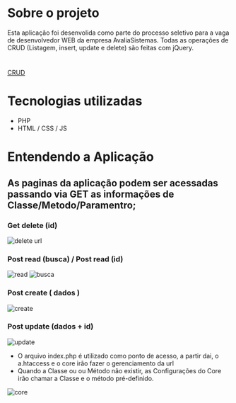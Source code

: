 
# Sobre o projeto

Esta aplicação foi desenvolida como parte do processo seletivo para a vaga de desenvolvedor WEB da empresa AvaliaSistemas. Todas as operações de CRUD (Listagem, insert, update e delete) são feitas com jQuery.

#
[CRUD](https://user-images.githubusercontent.com/81712575/184274476-97ac6b66-f736-44db-8b1c-7b34e6155e2c.mp4)


# Tecnologias utilizadas
- PHP
- HTML / CSS / JS 


# Entendendo a Aplicação
## As paginas da aplicação podem ser acessadas passando via GET as informações de Classe/Metodo/Paramentro;
### Get delete (id)
![delete url](https://user-images.githubusercontent.com/81712575/184270608-ec1a9440-f1d2-42b0-9744-fafecfee39cc.jpg)
### Post read (busca) / Post read (id)
![read](https://user-images.githubusercontent.com/81712575/184270890-9cca87b4-5911-4b4c-9e06-aecaad236cfd.jpg)
![busca](https://user-images.githubusercontent.com/81712575/184278032-eb308eac-f3e4-48e0-8198-475b3cc8cd0d.jpg)
### Post create ( dados )
![create](https://user-images.githubusercontent.com/81712575/184277270-94f931d0-a622-4c8e-a63c-920fac3859f0.jpg)
### Post update (dados + id)
![update](https://user-images.githubusercontent.com/81712575/184277577-7874c5e9-9b90-4699-ab02-a3e8fd7a075f.jpg)



- O arquivo index.php é utilizado como ponto de acesso, a partir dai, o a.htaccess e o core irão fazer o gerenciamento da url
- Quando a Classe ou ou Método não existir, as Configurações do Core irão chamar a Classe e o método pré-definido.

 ![core](https://user-images.githubusercontent.com/81712575/184271194-00604da3-3090-44bc-919c-7483b786ad06.jpg)


